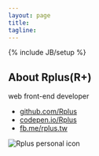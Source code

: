 ```yaml
---
layout: page
title:
tagline:
---
```

{% include JB/setup %}

## About Rplus(R+)
web front-end developer

+ [github.com/Rplus](//github.com/Rplus)
+ [codepen.io/Rplus](//codepen.io/Rplus/public/)
+ [fb.me/rplus.tw](//fb.me/Rplus.tw)

![Rplus personal icon](//rawgithub.com/Rplus/R-logo/v6/R+.svg "Rplus personal icon")